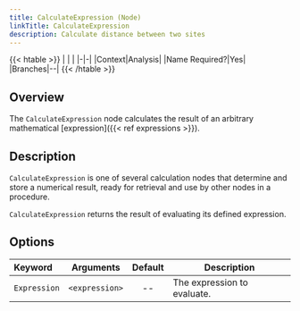 ```yaml
---
title: CalculateExpression (Node)
linkTitle: CalculateExpression
description: Calculate distance between two sites
---
```


{{< htable >}}
| | |
|-|-|
|Context|Analysis|
|Name Required?|Yes|
|Branches|--|
{{< /htable >}}

## Overview

The `CalculateExpression` node calculates the result of an arbitrary mathematical [expression]({{< ref expressions >}}).

## Description

`CalculateExpression` is one of several calculation nodes that determine and store a numerical result, ready for retrieval and use by other nodes in a procedure.

`CalculateExpression` returns the result of evaluating its defined expression.

## Options

|Keyword|Arguments|Default|Description|
|:------|:--:|:-----:|-----------|
|`Expression`|`<expression>`|--|The expression to evaluate.|
